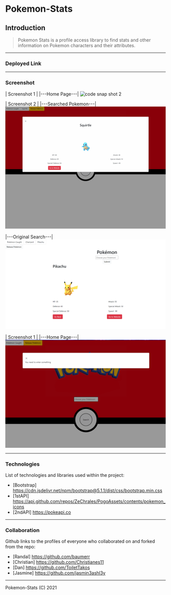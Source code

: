 # Pokemon-Stats

## Introduction
>
>Pokemon Stats is a profile access library to find stats and other information on Pokemon characters and their attributes. 
-----
### Deployed Link
>
--------------------
### Screenshot
>
| Screenshot 1 |
|---Home Page---|
![code snap shot 2](./pokemon-stats-home.png)

| Screenshot 2 |
|---Searched Pokemon---|
![code snap shot 2](./style/images/searched-pokemon.png)

|---Original Search---|
![code snap shot 2](/style/images/Pokemon_screenshot.PNG)

| Screenshot 1 |
|---Home Page---|
![code snap shot 2](./style/images/error-popup.png)

-----
### Technologies
>
List of technologies and libraries used within the project:
- [Bootstrap] https://cdn.jsdelivr.net/npm/bootstrap@5.1.1/dist/css/bootstrap.min.css
- [1stAPI] https://api.github.com/repos/ZeChrales/PogoAssets/contents/pokemon_icons
- [2ndAPI] https://pokeapi.co
-----
### Collaboration
>
Github links to the profiles of everyone who collaborated on and forked from the repo:
- [Randal] https://github.com/baumerr
- [Christian] https://github.com/Christianes11
- [Dan] https://github.com/ToiletTakos
- [Jasmine] https://github.com/jasmin3ashl3y

***
Pokemon-Stats (C) 2021
